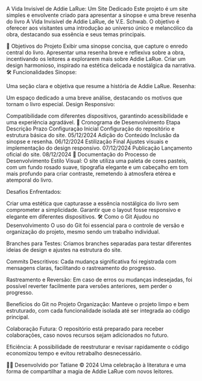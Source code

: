 A Vida Invisível de Addie LaRue: Um Site Dedicado
Este projeto é um site simples e envolvente criado para apresentar a sinopse e uma breve resenha do livro A Vida Invisível de Addie LaRue, de V.E. Schwab. O objetivo é oferecer aos visitantes uma introdução ao universo único e melancólico da obra, destacando sua essência e seus temas principais.

🎯 Objetivos do Projeto
Exibir uma sinopse concisa, que capture o enredo central do livro.
Apresentar uma resenha breve e reflexiva sobre a obra, incentivando os leitores a explorarem mais sobre Addie LaRue.
Criar um design harmonioso, inspirado na estética delicada e nostálgica da narrativa.
🛠️ Funcionalidades
Sinopse:

Uma seção clara e objetiva que resume a história de Addie LaRue.
Resenha:

Um espaço dedicado a uma breve análise, destacando os motivos que tornam o livro especial.
Design Responsivo:

Compatibilidade com diferentes dispositivos, garantindo acessibilidade e uma experiência agradável.
📅 Cronograma de Desenvolvimento
Etapa	Descrição	Prazo
Configuração Inicial	Configuração do repositório e estrutura básica do site.	05/12/2024
Adição do Conteúdo	Inclusão da sinopse e resenha.	06/12/2024
Estilização Final	Ajustes visuais e implementação do design responsivo.	07/12/2024
Publicação	Lançamento oficial do site.	08/12/2024
📝 Documentação do Processo de Desenvolvimento
Estilo Visual:
O site utiliza uma paleta de cores pasteis, com um fundo rosado suave, tipografia elegante e um cabeçalho em tom mais profundo para criar contraste, remetendo à atmosfera etérea e atemporal do livro.

Desafios Enfrentados:

Criar uma estética que capturasse a essência nostálgica do livro sem comprometer a simplicidade.
Garantir que o layout fosse responsivo e elegante em diferentes dispositivos.
🛠️ Como o Git Ajudou no Desenvolvimento
O uso do Git foi essencial para o controle de versão e organização do projeto, mesmo sendo um trabalho individual.

Branches para Testes:
Criamos branches separadas para testar diferentes ideias de design e ajustes na estrutura do site.

Commits Descritivos:
Cada mudança significativa foi registrada com mensagens claras, facilitando o rastreamento do progresso.

Rastreamento e Reversão:
Em caso de erros ou mudanças indesejadas, foi possível reverter facilmente para versões anteriores, sem perder o progresso.

Benefícios do Git no Projeto
Organização:
Manteve o projeto limpo e bem estruturado, com cada funcionalidade isolada até ser integrada ao código principal.

Colaboração Futura:
O repositório está preparado para receber colaborações, caso novos recursos sejam adicionados no futuro.

Eficiência:
A possibilidade de reestruturar e revisar rapidamente o código economizou tempo e evitou retrabalho desnecessário.

👩‍💻 Desenvolvido por
Tatiane © 2024
Uma celebração à literatura e uma forma de compartilhar a magia de Addie LaRue com novos leitores.